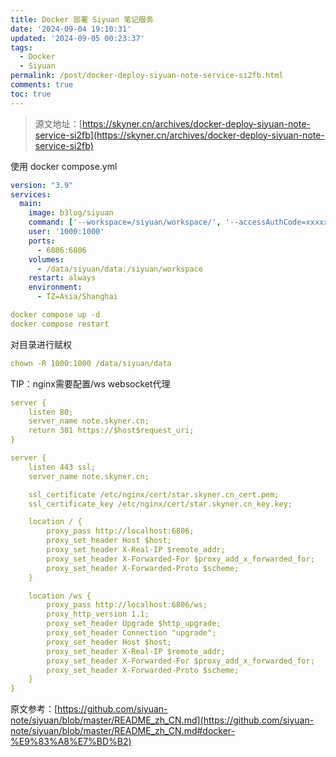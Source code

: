 ```yaml
---
title: Docker 部署 Siyuan 笔记服务
date: '2024-09-04 19:10:31'
updated: '2024-09-05 00:23:37'
tags:
  - Docker
  - Siyuan
permalink: /post/docker-deploy-siyuan-note-service-si2fb.html
comments: true
toc: true
---
```


> 源文地址：[https://skyner.cn/archives/docker-deploy-siyuan-note-service-si2fb](https://skyner.cn/archives/docker-deploy-siyuan-note-service-si2fb)

使用 docker compose.yml 

```yaml
version: "3.9"
services:
  main:
    image: b3log/siyuan
    command: ['--workspace=/siyuan/workspace/', '--accessAuthCode=xxxxxxxxx']
    user: '1000:1000'
    ports:
      - 6806:6806
    volumes:
      - /data/siyuan/data:/siyuan/workspace
    restart: always
    environment:
      - TZ=Asia/Shanghai
```

```yaml
docker compose up -d
docker compose restart
```

对目录进行赋权

```yaml
chown -R 1000:1000 /data/siyuan/data
```

TIP：nginx需要配置/ws websocket代理

```yaml
server {
    listen 80;
    server_name note.skyner.cn;
    return 301 https://$host$request_uri;
}

server {
    listen 443 ssl;
    server_name note.skyner.cn;

    ssl_certificate /etc/nginx/cert/star.skyner.cn_cert.pem;
    ssl_certificate_key /etc/nginx/cert/star.skyner.cn_key.key;

    location / {
        proxy_pass http://localhost:6806;
        proxy_set_header Host $host;
        proxy_set_header X-Real-IP $remote_addr;
        proxy_set_header X-Forwarded-For $proxy_add_x_forwarded_for;
        proxy_set_header X-Forwarded-Proto $scheme;
    }

    location /ws {
        proxy_pass http://localhost:6806/ws;
        proxy_http_version 1.1;
        proxy_set_header Upgrade $http_upgrade;
        proxy_set_header Connection "upgrade";
        proxy_set_header Host $host;
        proxy_set_header X-Real-IP $remote_addr;
        proxy_set_header X-Forwarded-For $proxy_add_x_forwarded_for;
        proxy_set_header X-Forwarded-Proto $scheme;
    }
}
```

原文参考：[https://github.com/siyuan-note/siyuan/blob/master/README_zh_CN.md](https://github.com/siyuan-note/siyuan/blob/master/README_zh_CN.md#docker-%E9%83%A8%E7%BD%B2)
